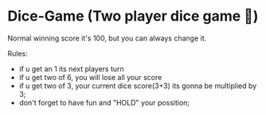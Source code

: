# Dice-Game (Two player dice game 🎲)
Normal winning score it's 100, but you can always change it.

Rules:
- if u get an 1 its next players turn
- if u get two of 6, you will lose all your score
- if u get two of 3, your current dice score(3+3) its gonna be multiplied by 3;
- don't forget to have fun and "HOLD" your possition;
